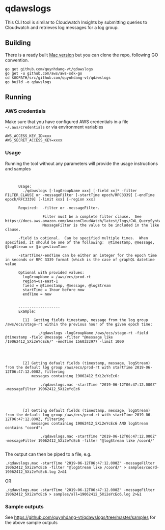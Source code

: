 # qdawslogs

This CLI tool is similar to Cloudwatch Insights by submitting queries to Cloudwatch and retrieves log messages for a log group.



## Building

There is a ready built [Mac version](https://github.com/quynhdang-vt/qdawslogs/blob/master/qdawslogs.mac) but you can clone the repo,
following GO convention.

```
go get github.com/quynhdang-vt/qdawslogs
go get -u github.com/aws/aws-sdk-go
cd $GOPATH/src/github.com/quynhdang-vt/qdawslogs
go build -o qdawslogs
```


## Running

### AWS credentials

Make sure that you have configured AWS credentials in a file `~/.aws/credentials` or via environment variables
```
AWS_ACCESS_KEY_ID=xxx
AWS_SECRET_ACCESS_KEY=xxxx
```


### Usage

Running the tool without any parameters will provide the usage instructions and samples

```


      Usage:
        ./qdawslogs [-logGroupName xxx] [-field xx]* -filter FILTER_CLAUSE or -messageFilter [-startTime epoch/RFC3339] [-endTime epoch/RFC3339] [-limit xxx] [-region xxx]

      Required:  -filter or -messageFilter.

                 Filter must be a complete filter clause.  See https://docs.aws.amazon.com/AmazonCloudWatch/latest/logs/CWL_QuerySyntax.html
                 MessageFilter is the value to be included in the like clause.

      -field is optional.  Can be specified multiple times.  When specified, it should be one of the following:  @timestamp, @message, @logStream or @ingestionTime

      -startTime/-endTime can be either an integer for the epoch time in seconds or RFC 3339 format (which is the case of graphQL datetime value

      Optional with provided values:
        logGroupName = /aws/ecs/prod-rt
        region=us-east-1
        field = @timestamp, @message, @logStream
        startTime = 1hour before now
        endTime = now


      -------------------
      Example:

        [1]  Getting fields timestamp, message from the log group /aws/ecs/stage-rt within the previous hour of the given epoch time:

		       ./qdawslogs -logGroupName /aws/ecs/stage-rt -field @timestamp -field @message -filter "@message like /19062412_5Xi2eYcEc6/" -endTime 1560322977 -limit 1000




        [2] Getting default fields (timestamp, message, logStream) from the default log group /aws/ecs/prod-rt with startTime 2019-06-12T06:47:12.000Z, filtering
            messages containing 19062412_5Xi2eYcEc6:

		        ./qdawslogs.mac -startTime "2019-06-12T06:47:12.000Z" -messageFilter 19062412_5Xi2eYcEc6




        [3] Getting default fields (timestamp, message, logStream) from the default log group /aws/ecs/prod-rt with startTime 2019-06-12T06:47:12.000Z, filtering
            messages containing 19062412_5Xi2eYcEc6 AND logStream contains "coord":

                ./qdawslogs.mac -startTime "2019-06-12T06:47:12.000Z" -messageFilter 19062412_5Xi2eYcEc6 -filter "@logStream like /coord/"


```


The output can then be piped to a file, e.g.

```
./qdawslogs.mac -startTime "2019-06-12T06:47:12.000Z" -messageFilter 19062412_5Xi2eYcEc6 -filter "@logStream like /coord/" > samples/coord-19062412_5Xi2eYcEc6.log 2>&1
```

OR

```
./qdawslogs.mac -startTime "2019-06-12T06:47:12.000Z" -messageFilter 19062412_5Xi2eYcEc6 > samples/all=19062412_5Xi2eYcEc6.log 2>&1
```



### Sample outputs

See https://github.com/quynhdang-vt/qdawslogs/tree/master/samples for the above sample outputs